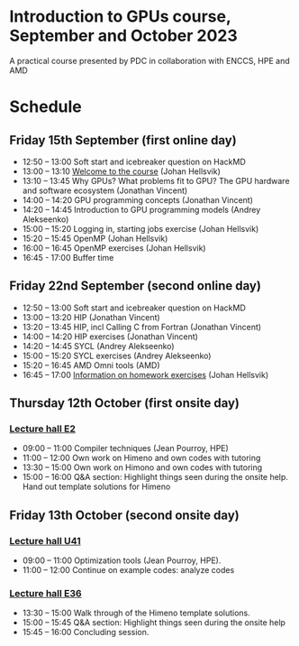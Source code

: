 # Introduction to GPUs course, September and October 2023

A practical course presented by PDC in collaboration with ENCCS, HPE and AMD

# Schedule

## Friday 15th September (first online day)

- 12:50 – 13:00 Soft start and icebreaker question on HackMD
- 13:00 – 13:10 [Welcome to the course](presentations/welcome.pdf) (Johan Hellsvik)
- 13:10 – 13:45 Why GPUs? What problems fit to GPU? The GPU hardware and software ecosystem (Jonathan Vincent)
- 14:00 – 14:20 GPU programming concepts (Jonathan Vincent)
- 14:20 – 14:45 Introduction to GPU programming models (Andrey Alekseenko)
- 15:00 – 15:20 Logging in, starting jobs exercise (Johan Hellsvik)
- 15:20 – 15:45 OpenMP (Johan Hellsvik)
- 16:00 – 16:45 OpenMP exercises (Johan Hellsvik)
- 16:45 - 17:00 Buffer time

## Friday 22nd September (second online day)

- 12:50 – 13:00 Soft start and icebreaker question on HackMD
- 13:00 – 13:20 HIP (Jonathan Vincent)
- 13:20 – 13:45 HIP, incl Calling C from Fortran (Jonathan Vincent)
- 14:00 – 14:20 HIP exercises (Jonathan Vincent)
- 14:20 – 14:45 SYCL (Andrey Alekseenko)
- 15:00 – 15:20 SYCL exercises (Andrey Alekseenko)
- 15:20 – 16:45 AMD Omni tools (AMD)
- 16:45 – 17:00 [Information on homework exercises](presentations/homework.pdf) (Johan Hellsvik)

## Thursday 12th October (first onsite day)
### [Lecture hall E2](https://www.kth.se/places/room/id/6d755462-55f2-43a3-8312-e2285c572e40)
- 09:00 – 11:00 Compiler techniques (Jean Pourroy, HPE)
- 11:00 – 12:00 Own work on Himeno and own codes with tutoring
- 13:30 – 15:00 Own work on Himono and own codes with tutoring
- 15:00 – 16:00 Q&A section: Highlight things seen during the onsite help. Hand out template solutions for Himeno

## Friday 13th October (second onsite day)
### [Lecture hall U41](https://www.kth.se/places/room/id/bb4faf52-8ff1-40ae-8211-b73a54703b8d)
- 09:00 – 11:00 Optimization tools (Jean Pourroy, HPE).
- 11:00 – 12:00 Continue on example codes: analyze codes
### [Lecture hall E36](https://www.kth.se/places/room/id/3a0a5528-e43c-4f3c-9e6e-85689d6b0ce6)
- 13:30 – 15:00 Walk through of the Himeno template solutions.
- 15:00 – 15:45 Q&A section: Highlight things seen during the onsite help
- 15:45 – 16:00 Concluding session.
